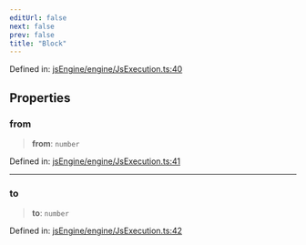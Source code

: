 ```yaml
---
editUrl: false
next: false
prev: false
title: "Block"
---
```


Defined in: [jsEngine/engine/JsExecution.ts:40](https://github.com/mProjectsCode/obsidian-js-engine-plugin/blob/fff05749aaa23f9a775003f5828b7e747db4ed95/jsEngine/engine/JsExecution.ts#L40)

## Properties

### from

> **from**: `number`

Defined in: [jsEngine/engine/JsExecution.ts:41](https://github.com/mProjectsCode/obsidian-js-engine-plugin/blob/fff05749aaa23f9a775003f5828b7e747db4ed95/jsEngine/engine/JsExecution.ts#L41)

***

### to

> **to**: `number`

Defined in: [jsEngine/engine/JsExecution.ts:42](https://github.com/mProjectsCode/obsidian-js-engine-plugin/blob/fff05749aaa23f9a775003f5828b7e747db4ed95/jsEngine/engine/JsExecution.ts#L42)
